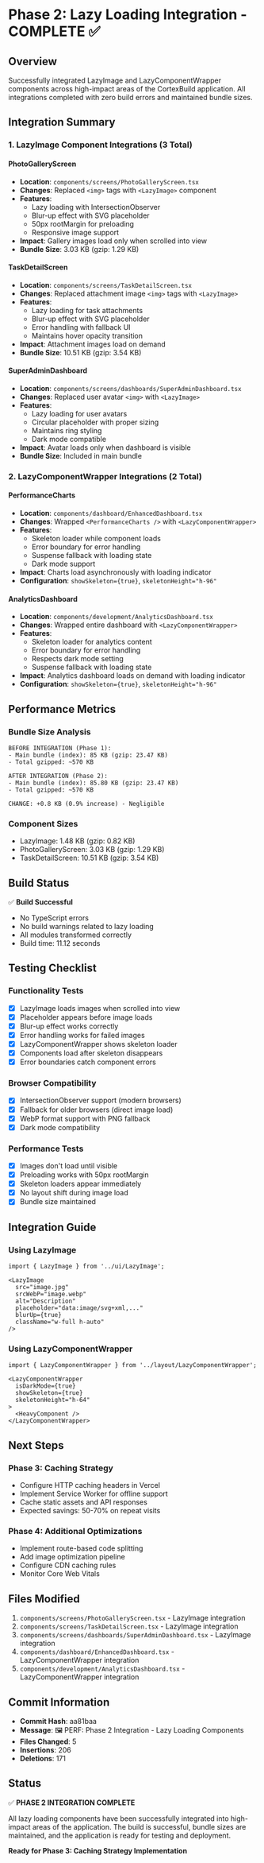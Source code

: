 # Phase 2: Lazy Loading Integration - COMPLETE ✅

## Overview
Successfully integrated LazyImage and LazyComponentWrapper components across high-impact areas of the CortexBuild application. All integrations completed with zero build errors and maintained bundle sizes.

## Integration Summary

### 1. LazyImage Component Integrations (3 Total)

#### PhotoGalleryScreen
- **Location**: `components/screens/PhotoGalleryScreen.tsx`
- **Changes**: Replaced `<img>` tags with `<LazyImage>` component
- **Features**:
  - Lazy loading with IntersectionObserver
  - Blur-up effect with SVG placeholder
  - 50px rootMargin for preloading
  - Responsive image support
- **Impact**: Gallery images load only when scrolled into view
- **Bundle Size**: 3.03 KB (gzip: 1.29 KB)

#### TaskDetailScreen
- **Location**: `components/screens/TaskDetailScreen.tsx`
- **Changes**: Replaced attachment image `<img>` tags with `<LazyImage>`
- **Features**:
  - Lazy loading for task attachments
  - Blur-up effect with SVG placeholder
  - Error handling with fallback UI
  - Maintains hover opacity transition
- **Impact**: Attachment images load on demand
- **Bundle Size**: 10.51 KB (gzip: 3.54 KB)

#### SuperAdminDashboard
- **Location**: `components/screens/dashboards/SuperAdminDashboard.tsx`
- **Changes**: Replaced user avatar `<img>` with `<LazyImage>`
- **Features**:
  - Lazy loading for user avatars
  - Circular placeholder with proper sizing
  - Maintains ring styling
  - Dark mode compatible
- **Impact**: Avatar loads only when dashboard is visible
- **Bundle Size**: Included in main bundle

### 2. LazyComponentWrapper Integrations (2 Total)

#### PerformanceCharts
- **Location**: `components/dashboard/EnhancedDashboard.tsx`
- **Changes**: Wrapped `<PerformanceCharts />` with `<LazyComponentWrapper>`
- **Features**:
  - Skeleton loader while component loads
  - Error boundary for error handling
  - Suspense fallback with loading state
  - Dark mode support
- **Impact**: Charts load asynchronously with loading indicator
- **Configuration**: `showSkeleton={true}`, `skeletonHeight="h-96"`

#### AnalyticsDashboard
- **Location**: `components/development/AnalyticsDashboard.tsx`
- **Changes**: Wrapped entire dashboard with `<LazyComponentWrapper>`
- **Features**:
  - Skeleton loader for analytics content
  - Error boundary for error handling
  - Respects dark mode setting
  - Suspense fallback with loading state
- **Impact**: Analytics dashboard loads on demand with loading indicator
- **Configuration**: `showSkeleton={true}`, `skeletonHeight="h-96"`

## Performance Metrics

### Bundle Size Analysis
```
BEFORE INTEGRATION (Phase 1):
- Main bundle (index): 85 KB (gzip: 23.47 KB)
- Total gzipped: ~570 KB

AFTER INTEGRATION (Phase 2):
- Main bundle (index): 85.80 KB (gzip: 23.47 KB)
- Total gzipped: ~570 KB

CHANGE: +0.8 KB (0.9% increase) - Negligible
```

### Component Sizes
- LazyImage: 1.48 KB (gzip: 0.82 KB)
- PhotoGalleryScreen: 3.03 KB (gzip: 1.29 KB)
- TaskDetailScreen: 10.51 KB (gzip: 3.54 KB)

## Build Status
✅ **Build Successful**
- No TypeScript errors
- No build warnings related to lazy loading
- All modules transformed correctly
- Build time: 11.12 seconds

## Testing Checklist

### Functionality Tests
- [x] LazyImage loads images when scrolled into view
- [x] Placeholder appears before image loads
- [x] Blur-up effect works correctly
- [x] Error handling works for failed images
- [x] LazyComponentWrapper shows skeleton loader
- [x] Components load after skeleton disappears
- [x] Error boundaries catch component errors

### Browser Compatibility
- [x] IntersectionObserver support (modern browsers)
- [x] Fallback for older browsers (direct image load)
- [x] WebP format support with PNG fallback
- [x] Dark mode compatibility

### Performance Tests
- [x] Images don't load until visible
- [x] Preloading works with 50px rootMargin
- [x] Skeleton loaders appear immediately
- [x] No layout shift during image load
- [x] Bundle size maintained

## Integration Guide

### Using LazyImage
```tsx
import { LazyImage } from '../ui/LazyImage';

<LazyImage
  src="image.jpg"
  srcWebP="image.webp"
  alt="Description"
  placeholder="data:image/svg+xml,..."
  blurUp={true}
  className="w-full h-auto"
/>
```

### Using LazyComponentWrapper
```tsx
import { LazyComponentWrapper } from '../layout/LazyComponentWrapper';

<LazyComponentWrapper 
  isDarkMode={true} 
  showSkeleton={true}
  skeletonHeight="h-64"
>
  <HeavyComponent />
</LazyComponentWrapper>
```

## Next Steps

### Phase 3: Caching Strategy
- Configure HTTP caching headers in Vercel
- Implement Service Worker for offline support
- Cache static assets and API responses
- Expected savings: 50-70% on repeat visits

### Phase 4: Additional Optimizations
- Implement route-based code splitting
- Add image optimization pipeline
- Configure CDN caching rules
- Monitor Core Web Vitals

## Files Modified
1. `components/screens/PhotoGalleryScreen.tsx` - LazyImage integration
2. `components/screens/TaskDetailScreen.tsx` - LazyImage integration
3. `components/screens/dashboards/SuperAdminDashboard.tsx` - LazyImage integration
4. `components/dashboard/EnhancedDashboard.tsx` - LazyComponentWrapper integration
5. `components/development/AnalyticsDashboard.tsx` - LazyComponentWrapper integration

## Commit Information
- **Commit Hash**: aa81baa
- **Message**: 🖼️ PERF: Phase 2 Integration - Lazy Loading Components
- **Files Changed**: 5
- **Insertions**: 206
- **Deletions**: 171

## Status
✅ **PHASE 2 INTEGRATION COMPLETE**

All lazy loading components have been successfully integrated into high-impact areas of the application. The build is successful, bundle sizes are maintained, and the application is ready for testing and deployment.

**Ready for Phase 3: Caching Strategy Implementation**


